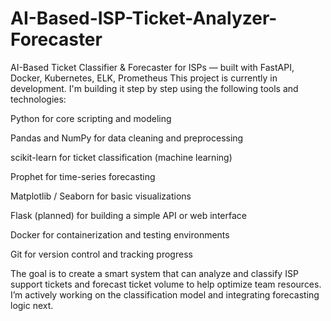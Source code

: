 # AI-Based-ISP-Ticket-Analyzer-Forecaster
AI-Based Ticket Classifier &amp; Forecaster for ISPs — built with FastAPI, Docker, Kubernetes, ELK, Prometheus
This project is currently in development. I'm building it step by step using the following tools and technologies:

Python for core scripting and modeling

Pandas and NumPy for data cleaning and preprocessing

scikit-learn for ticket classification (machine learning)

Prophet for time-series forecasting

Matplotlib / Seaborn for basic visualizations

Flask (planned) for building a simple API or web interface

Docker for containerization and testing environments

Git for version control and tracking progress

The goal is to create a smart system that can analyze and classify ISP support tickets and forecast ticket volume to help optimize team resources. I’m actively working on the classification model and integrating forecasting logic next.










